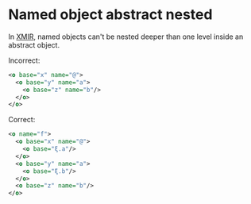 # Named object abstract nested

In [XMIR], named objects can't be nested deeper than one level inside an
abstract object.

Incorrect:

```xml
<o base="x" name="@">
  <o base="y" name="a">
    <o base="z" name="b"/>
  </o>
</o>
```

Correct:

```xml
<o name="f">
  <o base="x" name="@">
    <o base="ξ.a"/>
  </o>
  <o base="y" name="a">
    <o base="ξ.b"/>
  </o>
  <o base="z" name="b"/>
</o>
```

[XMIR]: https://news.eolang.org/2022-11-25-xmir-guide.html
